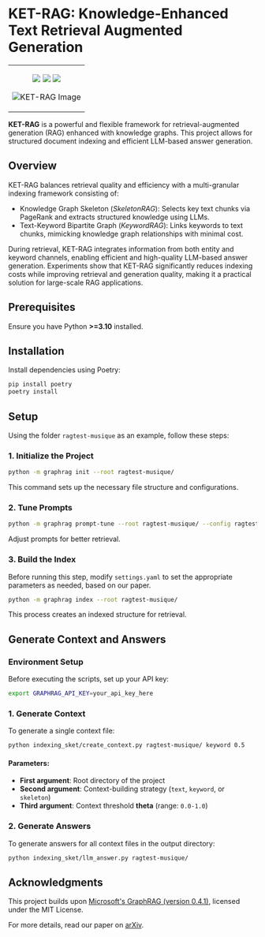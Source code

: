 # KET-RAG: Knowledge-Enhanced Text Retrieval Augmented Generation

<div align="center"> 
<table border="0" width="100%">
<tr>
<td>
<div>
    <p style="text-align: center;">
        <a href='https://github.com/waetr/KET-RAG/'><img src='https://img.shields.io/badge/Project-Page-Green'></a>
        <a href='https://arxiv.org/abs/2502.09304'><img src='https://img.shields.io/badge/arXiv-2502.09304-b31b1b'></a>
        <img src="https://img.shields.io/badge/python-3.10-blue">
    </p>
    <p style="text-align: center;">
        <img src="https://raw.githubusercontent.com/waetr/KET-RAG/main/ketrag.png" alt="KET-RAG Image" width="width: 70%; max-width: 800px;">
    </p>
</div>
</td>
</tr>
</table>
</div>

**KET-RAG** is a powerful and flexible framework for retrieval-augmented generation (RAG) enhanced with knowledge graphs. This project allows for structured document indexing and efficient LLM-based answer generation.

## Overview

KET-RAG balances retrieval quality and efficiency with a multi-granular indexing framework consisting of:

- Knowledge Graph Skeleton (*SkeletonRAG*): Selects key text chunks via PageRank and extracts structured knowledge using LLMs.
- Text-Keyword Bipartite Graph (*KeywordRAG*): Links keywords to text chunks, mimicking knowledge graph relationships with minimal cost.

During retrieval, KET-RAG integrates information from both entity and keyword channels, enabling efficient and high-quality LLM-based answer generation. Experiments show that KET-RAG significantly reduces indexing costs while improving retrieval and generation quality, making it a practical solution for large-scale RAG applications.

## Prerequisites

Ensure you have Python **>=3.10** installed.

## Installation

Install dependencies using Poetry:

```bash
pip install poetry
poetry install
```

## Setup

Using the folder `ragtest-musique` as an example, follow these steps:

### 1. Initialize the Project

```bash
python -m graphrag init --root ragtest-musique/
```

This command sets up the necessary file structure and configurations.

### 2. Tune Prompts

```bash
python -m graphrag prompt-tune --root ragtest-musique/ --config ragtest-musique/settings.yaml --discover-entity-types
```

Adjust prompts for better retrieval.

### 3. Build the Index

Before running this step, modify `settings.yaml` to set the appropriate parameters as needed, based on our paper.

```bash
python -m graphrag index --root ragtest-musique/
```

This process creates an indexed structure for retrieval.

## Generate Context and Answers

### Environment Setup

Before executing the scripts, set up your API key:

```bash
export GRAPHRAG_API_KEY=your_api_key_here
```

### 1. Generate Context

To generate a single context file:

```bash
python indexing_sket/create_context.py ragtest-musique/ keyword 0.5
```

#### Parameters:

- **First argument**: Root directory of the project
- **Second argument**: Context-building strategy (`text`, `keyword`, or `skeleton`)
- **Third argument**: Context threshold **theta** (range: `0.0-1.0`)

### 2. Generate Answers

To generate answers for all context files in the output directory:

```bash
python indexing_sket/llm_answer.py ragtest-musique/
```

## Acknowledgments

This project builds upon [Microsoft's GraphRAG (version 0.4.1)](https://github.com/microsoft/graphrag/commit/ba50caab4d2fea9bc3fd926dd9051b9f4cebf6bd), licensed under the MIT License.

For more details, read our paper on [arXiv](https://arxiv.org/abs/2502.09304).
